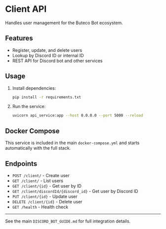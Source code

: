 # Client API

Handles user management for the Buteco Bot ecosystem.

## Features
- Register, update, and delete users
- Lookup by Discord ID or internal ID
- REST API for Discord bot and other services

## Usage

1. Install dependencies:
   ```sh
   pip install -r requirements.txt
   ```
2. Run the service:
   ```sh
   uvicorn api_service:app --host 0.0.0.0 --port 5000 --reload
   ```

## Docker Compose
This service is included in the main `docker-compose.yml` and starts automatically with the full stack.

## Endpoints
- `POST /client/` - Create user
- `GET /client/` - List users
- `GET /client/{id}` - Get user by ID
- `GET /client/discordId/{discord_id}` - Get user by Discord ID
- `PUT /client/{id}` - Update user
- `DELETE /client/{id}` - Delete user
- `GET /health` - Health check

---

See the main `DISCORD_BOT_GUIDE.md` for full integration details.
